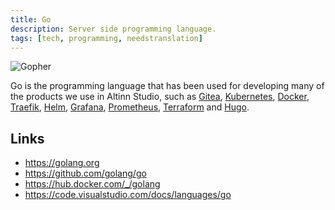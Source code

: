 ```yaml
---
title: Go
description: Server side programming language.
tags: [tech, programming, needstranslation]
---
```


![Gopher](go.png "The Go Gopher (\"the larger the cuter!!\")")

Go is the programming language that has been used for developing many of the products we use in Altinn Studio,
such as [Gitea](/nb/technology/tools/gitea/), [Kubernetes](/nb/technology/tools/kubernetes/), [Docker](/nb/technology/tools/docker/), [Traefik](/nb/technology/tools/traefik/), [Helm](/nb/technology/tools/helm/),
[Grafana](/nb/technology/tools/grafana/), [Prometheus](/nb/technology/tools/prometheus/), [Terraform](/nb/technology/tools/terraform/) and [Hugo](/nb/technology/tools/hugo/).

## Links

- https://golang.org
- https://github.com/golang/go
- https://hub.docker.com/_/golang
- https://code.visualstudio.com/docs/languages/go
